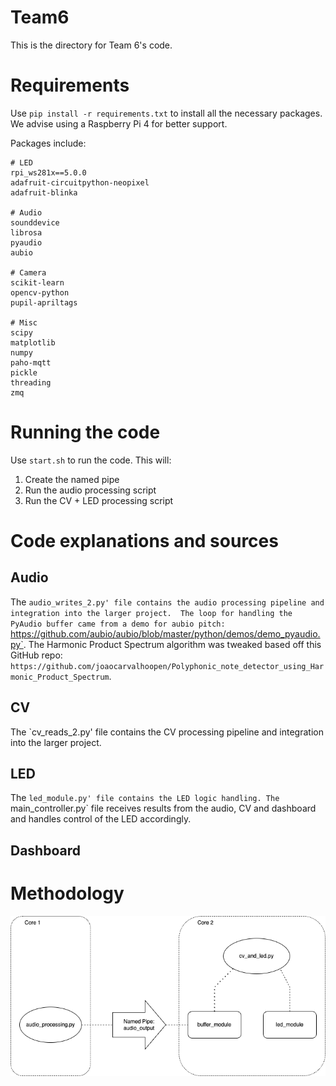 # Team6

This is the directory for Team 6's code.


# Requirements

Use `pip install -r requirements.txt` to install all the necessary packages.
We advise using a Raspberry Pi 4 for better support.

Packages include:
```
# LED
rpi_ws281x==5.0.0
adafruit-circuitpython-neopixel
adafruit-blinka

# Audio
sounddevice
librosa
pyaudio
aubio

# Camera
scikit-learn
opencv-python
pupil-apriltags

# Misc
scipy
matplotlib
numpy
paho-mqtt
pickle
threading
zmq
```

# Running the code
Use `start.sh` to run the code. This will:
1. Create the named pipe
2. Run the audio processing script
3. Run the CV + LED processing script

# Code explanations and sources
## Audio
The `audio_writes_2.py' file contains the audio processing pipeline and integration into the larger project. 
The loop for handling the PyAudio buffer came from a demo for aubio pitch: `https://github.com/aubio/aubio/blob/master/python/demos/demo_pyaudio.py`.
The Harmonic Product Spectrum algorithm was tweaked based off this GitHub repo: `https://github.com/joaocarvalhoopen/Polyphonic_note_detector_using_Harmonic_Product_Spectrum`.
## CV
The `cv_reads_2.py' file contains the CV processing pipeline and integration into the larger project. 

## LED
The `led_module.py' file contains the LED logic handling.
The `main_controller.py` file receives results from the audio, CV and dashboard and handles control of the LED accordingly.

## Dashboard


# Methodology

![Workflow](/images/workflow.png)

